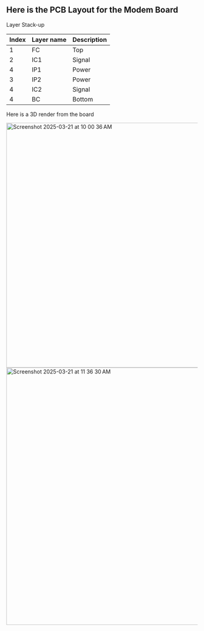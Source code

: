 ## Here is the PCB Layout for the Modem Board

Layer Stack-up

| Index | Layer name | Description  |
| ----- | ---------- | ------------ |
| 1     | FC         | Top          |
| 2     | IC1        | Signal       |
| 4     | IP1        | Power        |
| 3     | IP2        | Power        |
| 4     | IC2        | Signal       |
| 4     | BC         | Bottom       |

Here is a 3D render from the board

<img width="645" alt="Screenshot 2025-03-21 at 10 00 36 AM" src="https://github.com/user-attachments/assets/c946062c-f637-4ad8-8dd9-a89fa5321bac" />

<img width="678" alt="Screenshot 2025-03-21 at 11 36 30 AM" src="https://github.com/user-attachments/assets/cd8e0243-7557-4cf9-a486-fd1f72832139" />


